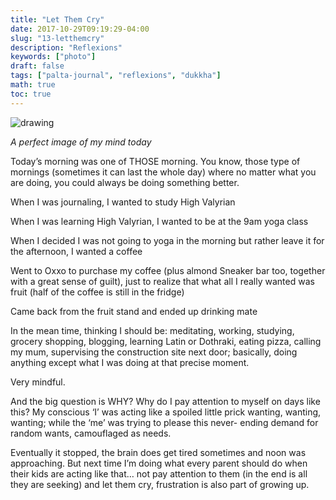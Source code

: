 ```yaml
---
title: "Let Them Cry"
date: 2017-10-29T09:19:29-04:00
slug: "13-letthemcry"
description: "Reflexions"
keywords: ["photo"]
draft: false
tags: ["palta-journal", "reflexions", "dukkha"]
math: true
toc: true
---
```

![drawing](/addhana/13-letthemcry.jpeg)

<cite>A perfect image of my mind today</cite>

Today’s morning was one of THOSE morning. You know, those type of mornings (sometimes it can last the whole day) where no matter what you are doing, you could always be doing something better.

When I was journaling, I wanted to study High Valyrian

When I was learning High Valyrian, I wanted to be at the 9am yoga class

When I decided I was not going to yoga in the morning but rather leave it for the afternoon, I wanted a coffee

Went to Oxxo to purchase my coffee (plus almond Sneaker bar too, together with a great sense of guilt), just to realize that what all I really wanted was fruit (half of the coffee is still in the fridge)

Came back from the fruit stand and ended up drinking mate

In the mean time, thinking I should be: meditating, working, studying, grocery shopping, blogging, learning Latin or Dothraki, eating pizza, calling my mum, supervising the construction site next door; basically, doing anything except what I was doing at that precise moment.

Very mindful.

And the big question is WHY? Why do I pay attention to myself on days like this? My conscious ‘I’ was acting like a spoiled little prick wanting, wanting, wanting; while the ‘me’ was trying to please this never- ending demand for random wants, camouflaged as needs.

Eventually it stopped, the brain does get tired sometimes and noon was approaching. But next time I’m doing what every parent should do when their kids are acting like that… not pay attention to them (in the end is all they are seeking) and let them cry, frustration is also part of growing up.